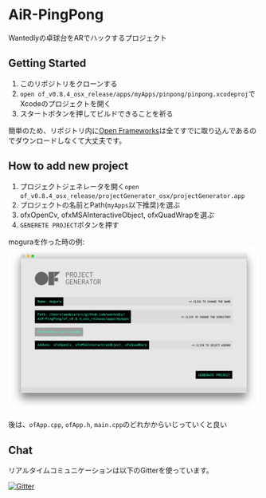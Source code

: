 # AiR-PingPong

Wantedlyの卓球台をARでハックするプロジェクト

## Getting Started

1. このリポジトリをクローンする
2. `open of_v0.8.4_osx_release/apps/myApps/pinpong/pinpong.xcodeproj`でXcodeのプロジェクトを開く
3. スタートボタンを押してビルドできることを祈る

簡単のため、リポジトリ内に[Open Frameworks](http://openframeworks.jp/)は全てすでに取り込んであるのでダウンロードしなくて大丈夫です。

## How to add new project

1. プロジェクトジェネレータを開く`open of_v0.8.4_osx_release/projectGenerator_osx/projectGenerator.app`
2. プロジェクトの名前とPath(`myApps`以下推奨)を選ぶ
3. ofxOpenCv, ofxMSAInteractiveObject, ofxQuadWrapを選ぶ
4. `GENERETE PROJECT`ボタンを押す

moguraを作った時の例:
![moguraを作った時の例](/doc/img/ProjectGenerator.png)

後は、`ofApp.cpp`, `ofApp.h`, `main.cpp`のどれかからいじっていくと良い

## Chat

リアルタイムコミュニケーションは以下のGitterを使っています。

[![Gitter](https://badges.gitter.im/Join%20Chat.svg)](https://gitter.im/wantedly/AiR-PingPong?utm_source=badge&utm_medium=badge&utm_campaign=pr-badge)
